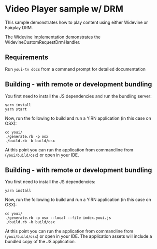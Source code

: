 # Video Player sample w/ DRM

This sample demonstrates how to play content using either Widevine or Fairplay DRM.

The Widevine implementation demonstrates the WidevineCustomRequestDrmHandler.

## Requirements

Run `youi-tv docs` from a command prompt for detailed documentation

## Building - with remote or development bundling

You first need to install the JS dependencies and run the bundling server:

	yarn install
	yarn start

Now, run the following to build and run a YiRN application (in this case on OSX):

	cd youi/
	./generate.rb -p osx
	./build.rb -b build/osx

At this point you can run the application from commandline from (`youi/build/osx`) or open in your IDE.



## Building - with remote or development bundling

You first need to install the JS dependencies:

	yarn install

Now, run the following to build and run a YiRN application (in this case on OSX):

	cd youi/
	./generate.rb -p osx --local --file index.youi.js
	./build.rb -b build/osx

At this point you can run the application from commandline from (`youi/build/osx`) or open in your IDE. The application assets will include a bundled copy of the JS application.

